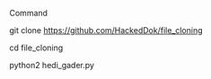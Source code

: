 Command 


git clone https://github.com/HackedDok/file_cloning

cd file_cloning

python2 hedi_gader.py
